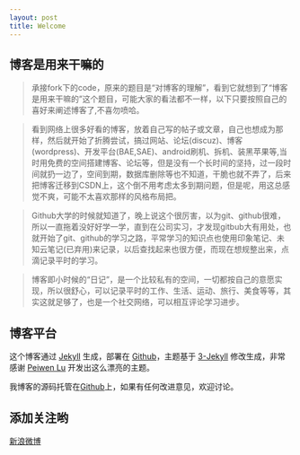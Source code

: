 ```yaml
---
layout: post
title: Welcome
---
```


## 博客是用来干嘛的

> 承接fork下的code，原来的题目是“对博客的理解”，看到它就想到了“博客是用来干嘛的”这个题目，可能大家的看法都不一样，以下只要按照自己的喜好来阐述博客了,不喜勿喷哈。

> 看到网络上很多好看的博客，放着自己写的帖子或文章，自己也想成为那样，然后就开始了折腾尝试，搞过网站、论坛(discuz)、博客(wordpress)、开发平台(BAE,SAE)、android刷机、拆机、装黑苹果等,当时用免费的空间搭建博客、论坛等，但是没有一个长时间的坚持，过一段时间就扔一边了，空间到期，数据库删除等也不知道，干脆也就不弄了，后来把博客迁移到CSDN上，这个倒不用考虑太多到期问题，但是呢，用这总感觉不爽，可能不太喜欢那样的风格布局把。

> Github大学的时候就知道了，晚上说这个很厉害，以为git、github很难，所以一直拖着没好好学一学，直到在公司实习，才发现gitbub大有用处，也就开始了git、github的学习之路，平常学习的知识点也使用印象笔记、未知云笔记(已弃用)来记录，以后查找起来也很方便，而现在想规整出来，点滴记录平时的学习。

> 博客即小时候的“日记”，是一个比较私有的空间，一切都按自己的意愿实现，所以很舒心，可以记录平时的工作、生活、运动、旅行、美食等等，其实这就足够了，也是一个社交网络，可以相互评论学习进步。

## 博客平台

这个博客通过 [Jekyll](http://jekyllrb.com/) 生成，部署在 [Github](https://pages.github.com)，主题基于 [3-Jekyll](https://github.com/P233/3-Jekyll) 修改生成，非常感谢 [Peiwen Lu](https://github.com/P233) 开发出这么漂亮的主题。

我博客的源码托管在[Github](https://github.com/whiskeyfei)上，如果有任何改进意见，欢迎讨论。

## 添加关注哟

[新浪微博](http://weibo.com/u/2395897511)<br/>
